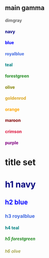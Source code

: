 ## main gamma

<h4><font color = 'dimgray'>dimgray</font></h4>
<h4><font color = 'navy'>navy</font></h4>
<h4><font color = 'blue'>blue</font></h4>
<h4><font color = 'royalblue'>royalblue</font></h4>
<h4><font color = 'teal'>teal</font></h4>
<h4><font color = 'forestgreen'>forestgreen</font></h4>
<h4><font color = 'olive'>olive</font></h4>
<h4><font color = 'goldenrod'>goldenrod</font></h4>
<h4><font color = 'orange'>orange</font></h4>
<h4><font color = 'maroon'>maroon</font></h4>
<h4><font color = 'crimson'>crimson</font></h4>
<h4><font color = 'purple'>purple</font></h4>

#
# title set
<h1><font color = 'navy'>h1 navy</font></h1>
<h2><font color = 'blue'>h2 blue</font></h2>
<h3><font color = 'royalblue'>h3 royalblue</font></h3>
<h4><font color = 'teal'>h4 teal</font></h4>
<h5><font color = 'forestgreen'>h5 forestgreen</font></h5>
<h6><font color = 'olive'>h6 olive</font></h6>



